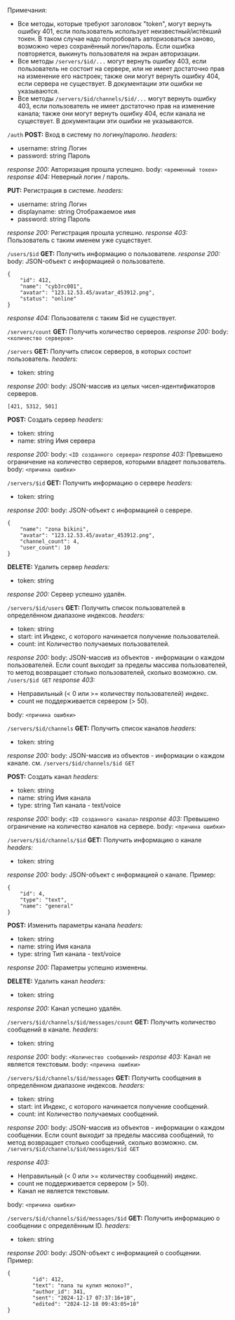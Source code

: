 Примечания:
* Все методы, которые требуют заголовок "token", могут вернуть ошибку 401, если пользователь использует неизвестный/истёкший токен. В таком случае надо попробовать авторизоваться заново, возможно через сохранённый логин/пароль. Если ошибка повторяется, выкинуть пользователя на экран авторизации.
* Все методы `/servers/$id/...` могут вернуть ошибку 403, если пользователь не состоит на сервере, или не имеет достаточно прав на изменение его настроек; также они могут вернуть ошибку 404, если сервера не существует. В документации эти ошибки не указываются.
* Все методы `/servers/$id/channels/$id/...` могут вернуть ошибку 403, если пользователь не имеет достаточно прав на изменение канала; также они могут вернуть ошибку 404, если канала не существует. В документации эти ошибки не указываются.

`/auth`
**POST:**
Вход в систему по логину/паролю.
*headers:*
* username: string
Логин
* password: string
Пароль

*response 200:*
Авторизация прошла успешно.
body: `<временный токен>`
*response 404:*
Неверный логин / пароль.

**PUT:**
Регистрация в системе.
*headers:*
* username: string
Логин
* displayname: string
Отображаемое имя
* password: string
Пароль

*response 200:*
Регистрация прошла успешно.
*response 403:*
Пользователь с таким именем уже существует.

`/users/$id`
**GET:**
Получить информацию о пользователе.
*response 200:*
body: JSON-объект с информацией о пользователе.
```
{
	"id": 412,
	"name": "cyb3rc001",
	"avatar": "123.12.53.45/avatar_453912.png",
	"status": "online"
}
```
*response 404:*
Пользователя с таким $id не существует.

`/servers/count`
**GET:**
Получить количество серверов.
*response 200:*
body: `<количество серверов>`

`/servers`
**GET:**
Получить список серверов, в которых состоит пользователь.
*headers:*
* token: string

*response 200:*
body: JSON-массив из целых чисел-идентификаторов серверов.
```
[421, 5312, 501]
```

**POST:**
Создать сервер
*headers:*
* token: string
* name: string
	Имя сервера
	
*response 200:*
body: `<ID созданного сервера>`
*response 403:*
Превышено ограничение на количество серверов, которыми владеет пользователь.
body: `<причина ошибки>`

`/servers/$id`
**GET:**
Получить информацию о сервере
*headers:*
* token: string

*response 200:*
body: JSON-объект с информацией о севрере.
```
{
	"name": "zona bikini",
	"avatar": "123.12.53.45/avatar_453912.png",
	"channel_count": 4,
	"user_count": 10
}
```
**DELETE:**
Удалить сервер
*headers:*
* token: string
	
*response 200:*
Сервер успешно удалён.


`/servers/$id/users`
**GET:**
Получить список пользователей в определённом диапазоне индексов.
*headers:*
* token: string
* start: int
Индекс, с которого начинается получение пользователей.
* count: int
Количество получаемых пользователей.

*response 200:*
body: JSON-массив из объектов - информации о каждом пользователей. Если count выходит за пределы массива пользователей, то метод возвращает столько пользователей, сколько возможно.
см. `/users/$id GET`
*response 403:*
* Неправильный (< 0 или >= количеству пользователей) индекс.
* count не поддерживается сервером (> 50).

body: `<причина ошибки>`
	
`/servers/$id/channels`
**GET:**
Получить список каналов
*headers:*
* token: string

*response 200:*
body: JSON-массив из объектов - информации о каждом канале.
см. `/servers/$id/channels/$id GET`

**POST:**
Создать канал
*headers:*
* token: string
* name: string
Имя канала
* type: string
Тип канала - text/voice

*response 200:*
body: `<ID созданного канала>`
*response 403:*
Превышено ограничение на количество каналов на сервере.
body: `<причина ошибки>`

`/servers/$id/channels/$id`
**GET:**
Получить информацию о канале
*headers:*
* token: string

*response 200:*
body: JSON-объект с информацией о канале.
Пример:
```
{
	"id": 4,
	"type": "text",
	"name": "general"
}
```

**POST:**
Изменить параметры канала
*headers:*
* token: string
* name: string
Имя канала
* type: string
Тип канала - text/voice

*response 200:*
Параметры успешно изменены.

**DELETE:**
Удалить канал
*headers:*
* token: string

*response 200:*
Канал успешно удалён.

`/servers/$id/channels/$id/messages/count`
**GET:**
Получить количество сообщений в канале.
*headers:*
* token: string

*response 200:*
body: `<Количество сообщений>`
*response 403:*
Канал не является текстовым.
body: `<причина ошибки>`

`/servers/$id/channels/$id/messages`
**GET:**
Получить сообщения в определённом диапазоне индексов.
*headers:*
* token: string
* start: int
Индекс, с которого начинается получение сообщений.
* count: int
Количество получаемых сообщений.

*response 200:*
body: JSON-массив из объектов - информации о каждом сообщении. Если count выходит за пределы массива сообщений, то метод возвращает столько сообщений, сколько возможно.
см. `/servers/$id/channels/$id/messages/$id GET`

*response 403:*
* Неправильный (< 0 или >= количеству сообщений) индекс.
* count не поддерживается сервером (> 50).
* Канал не является текстовым.

body: `<причина ошибки>`

`/servers/$id/channels/$id/messages/$id`
**GET:**
Получить информацию о сообщении с определённым ID.
*headers:*
* token: string

*response 200:*
body: JSON-объект с информацией о сообщении.
Пример:
```
{
		"id": 412,
		"text": "папа ты купил молоко?",
		"author_id": 341,
		"sent": "2024-12-17 07:37:16+10",
		"edited": "2024-12-18 09:43:05+10"
}
```